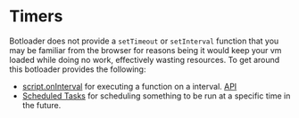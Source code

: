# Timers

Botloader does not provide a `setTimeout` or `setInterval` function that you may be familiar from the browser for reasons being it would keep your vm loaded while doing no work, effectively wasting resources. To get around this botloader provides the following:

 - [script.onInterval](interval_timers.md) for executing a function on a interval. [API](https://botloader.io/docs/classes/Script.html#onInterval)
 - [Scheduled Tasks](scheduled_tasks.md) for scheduling something to be run at a specific time in the future.